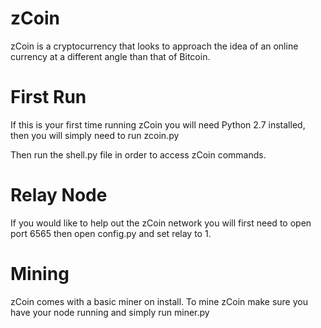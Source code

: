 zCoin
=====

zCoin is a cryptocurrency that looks to approach the idea of an online currency at a different angle than that of Bitcoin.

First Run
=========

If this is your first time running zCoin you will need Python 2.7 installed, then you will simply need to run zcoin.py 

Then run the shell.py file in order to access zCoin commands.

Relay Node
==========

If you would like to help out the zCoin network you will first need to open port 6565 then open config.py and set relay to 1.

Mining
======

zCoin comes with a basic miner on install. To mine zCoin make sure you have your node running and simply run miner.py

